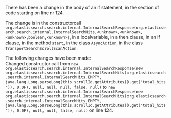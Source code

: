There has been a change in the body of an if statement, in the section of code starting on line nr 124.
  
The change is in the constructorcall ```org.elasticsearch.search.internal.InternalSearchResponse(org.elasticsearch.search.internal.InternalSearchHits,<unknown>,<unknown>,<unknown>,boolean,<unknown>)```, in a localvariable, in a then clause, in an if clause, in the method ```start```, in the class ```AsyncAction```, in the class ```TransportSearchScrollScanAction```.
  
The following changes have been made:  
Changed constructor call from ```new org.elasticsearch.search.internal.InternalSearchResponse(new org.elasticsearch.search.internal.InternalSearchHits(org.elasticsearch.search.internal.InternalSearchHits.EMPTY, java.lang.Long.parseLong(this.scrollId.getAttributes().get("total_hits")), 0.0F), null, null, null, false, null)``` to ```new org.elasticsearch.search.internal.InternalSearchResponse(new org.elasticsearch.search.internal.InternalSearchHits(org.elasticsearch.search.internal.InternalSearchHits.EMPTY, java.lang.Long.parseLong(this.scrollId.getAttributes().get("total_hits")), 0.0F), null, null, false, null)``` on line 124.  
